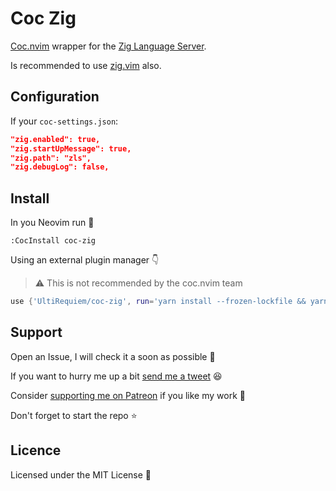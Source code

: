 # Coc Zig

[Coc.nvim](https://github.com/neoclide/coc.nvim) wrapper for the
[Zig Language Server](https://github.com/zigtools/zls).

Is recommended to use [zig.vim](https://github.com/ziglang/zig.vim) also.

## Configuration

If your `coc-settings.json`:

```json
"zig.enabled": true,
"zig.startUpMessage": true,
"zig.path": "zls",
"zig.debugLog": false,
```

## Install

In you Neovim run 🚀

```
:CocInstall coc-zig
```

Using an external plugin manager 👇

> ⚠ This is not recommended by the coc.nvim team

```lua
use {'UltiRequiem/coc-zig', run='yarn install --frozen-lockfile && yarn build'}
```

## Support

Open an Issue, I will check it a soon as possible 👀

If you want to hurry me up a bit
[send me a tweet](https://twitter.com/UltiRequiem) 😆

Consider [supporting me on Patreon](https://patreon.com/UltiRequiem) if you like
my work 🙏

Don't forget to start the repo ⭐

## Licence

Licensed under the MIT License 📄
